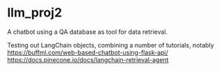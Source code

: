 # llm_proj2
A chatbot using a QA database as tool for data retrieval.

Testing out LangChain objects, combining a number of tutorials, notably
https://buffml.com/web-based-chatbot-using-flask-api/
https://docs.pinecone.io/docs/langchain-retrieval-agent

